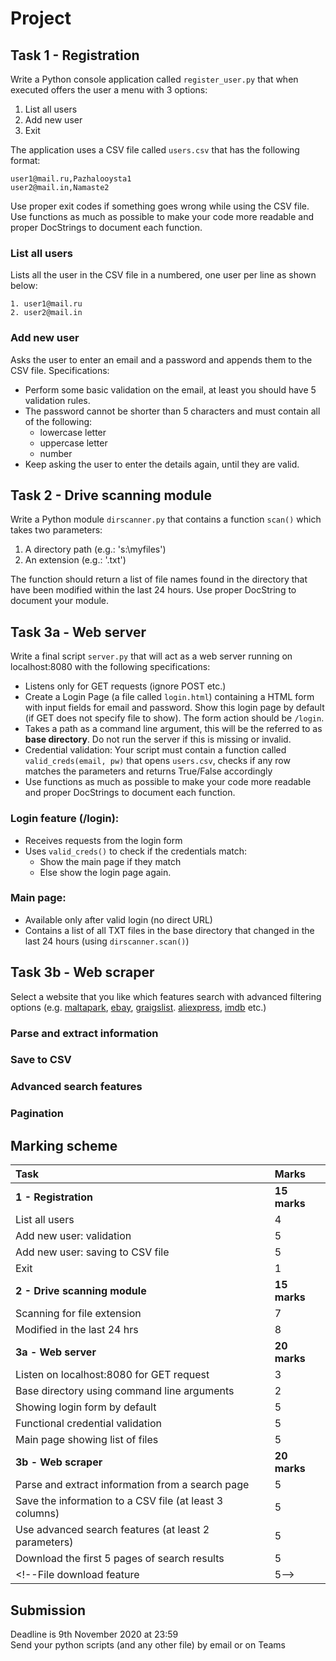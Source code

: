 # Project

## Task 1 - Registration
Write a Python console application called ```register_user.py``` that when executed offers the user a menu with 3 options:
1. List all users 
2. Add new user  
3. Exit

The application uses a CSV file called ```users.csv``` that has the following format:
~~~
user1@mail.ru,Pazhalooysta1
user2@mail.in,Namaste2
~~~
Use proper exit codes if something goes wrong while using the CSV file. Use functions as much as possible to make your code more readable and proper DocStrings to document each function.

### List all users
Lists all the user in the CSV file in a numbered, one user per line as shown below:
~~~
1. user1@mail.ru
2. user2@mail.in
~~~

### Add new user
Asks the user to enter an email and a password and appends them to the CSV file. Specifications:
* Perform some basic validation on the email, at least you should have 5 validation rules.
* The password cannot be shorter than 5 characters and must contain all of the following:
    * lowercase letter
    * uppercase letter
    * number
* Keep asking the user to enter the details again, until they are valid.

## Task 2 - Drive scanning module
Write a Python module ```dirscanner.py``` that contains a function ```scan()``` which takes two parameters:
1. A directory path (e.g.: 's:\myfiles')
1. An extension (e.g.: '.txt')  

The function should return a list of file names found in the directory that have been modified within the last 24 hours. Use proper DocString to document your module.

## Task 3a - Web server
Write a final script ```server.py``` that will act as a web server running on localhost:8080 with the following specifications:
* Listens only for GET requests (ignore POST etc.)
* Create a Login Page (a file called ```login.html```) containing a HTML form with input fields for email and password. Show this login page by default (if GET does not specify file to show). The form action should be ```/login```.
* Takes a path as a command line argument, this will be the referred to as **base directory**. Do not run the server if this is missing or invalid.
* Credential validation: Your script must contain a function called ```valid_creds(email, pw)``` that opens ```users.csv```, checks if any row matches the parameters and returns True/False accordingly
* Use functions as much as possible to make your code more readable and proper DocStrings to document each function.

### Login feature (/login): 
* Receives requests from the login form
* Uses ```valid_creds()``` to check if the credentials match:
    * Show the main page if they match
    * Else show the login page again.

### Main page: 
* Available only after valid login (no direct URL)
* Contains a list of all TXT files in the base directory that changed in the last 24 hours (using ```dirscanner.scan()```) 

<!--### Download file (/getfile?f=xyz.txt): 
* The list in the main page should be made up of links that allows the user to download the files.
* When one of these links are clicked, you need to fetch the specified file from the base directory:
    * If found, open it and send it to the user
    * If not found, send a 404.-->

## Task 3b - Web scraper
Select a website that you like which features search with advanced filtering options (e.g. [maltapark](maltapark.com), [ebay](ebay.com), [graigslist](graigslist.com). [aliexpress](aliexpress.com), [imdb](imdb.com) etc.)
### Parse and extract information
### Save to CSV
### Advanced search features
### Pagination

## Marking scheme
Task | Marks
:--- | :--- 
**1 - Registration** | **15 marks**
List all users | 4
Add new user: validation | 5
Add new user: saving to CSV file | 5
Exit | 1
**2 - Drive scanning module** | **15 marks**
Scanning for file extension | 7
Modified in the last 24 hrs | 8
**3a - Web server** | **20 marks**
Listen on localhost:8080 for GET request | 3
Base directory using command line arguments | 2
Showing login form by default | 5
Functional credential validation | 5
Main page showing list of files | 5
**3b - Web scraper** | **20 marks**
Parse and extract information from a search page | 5
Save the information to a CSV file (at least 3 columns) | 5
Use advanced search features (at least 2 parameters) | 5
Download the first 5 pages of search results | 5
<!--File download feature | 5-->

## Submission
Deadline is 9th November 2020 at 23:59  
Send your python scripts (and any other file) by email or on Teams  
